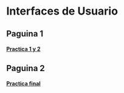 # Interfaces de Usuario

## Paguina 1
#### [Practica 1 y 2](https://github.com/Astrak00/InterfacesUsuario_01)
## Paguina 2
#### [Practica final](https://github.com/Astrak00/InterfacesUsuario_02)

